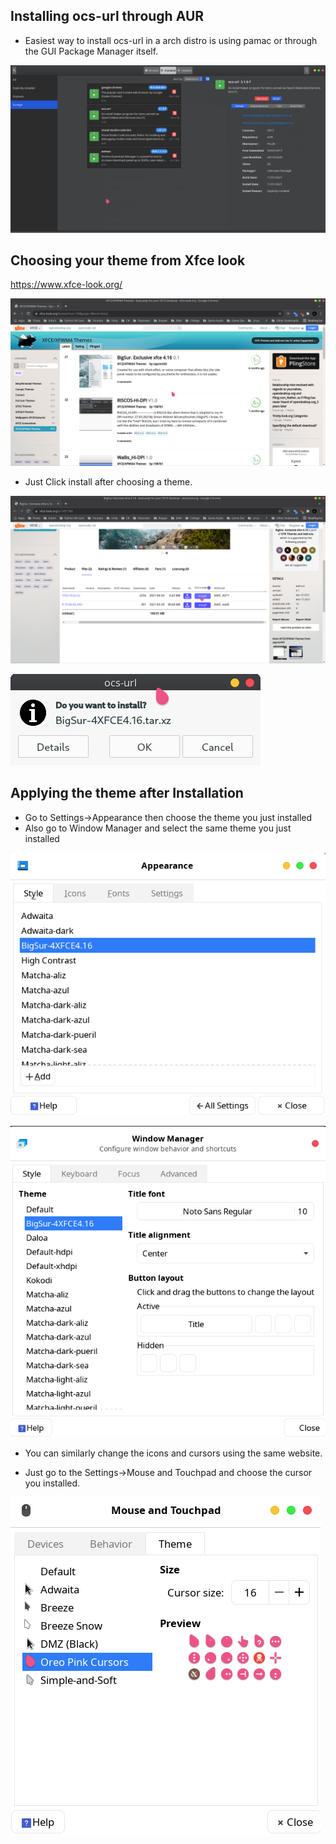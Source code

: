 ## Installing ocs-url through AUR
- Easiest way to install ocs-url in a arch distro is using pamac or through the GUI Package Manager itself.

![OCS](ocs.png)

## Choosing your theme from Xfce look

https://www.xfce-look.org/

![Web](web.png)

- Just Click install after choosing a theme.

![Install](install.png)

![popup](popup.png)

## Applying the theme after Installation

- Go to Settings->Appearance then choose the theme you just installed
- Also go to Window Manager and select the same theme you just installed

![app](app.png)

![window](window.png)

- You can similarly change the icons and cursors using the same website.

- Just go to the Settings->Mouse and Touchpad and choose the cursor you installed.

![mouse](mouse.png)



